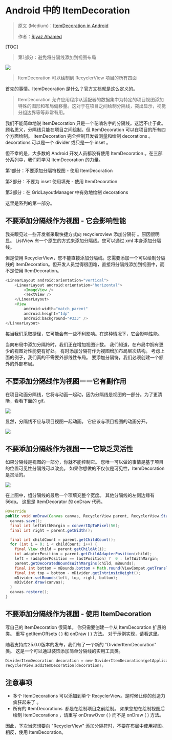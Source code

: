 # Android 中的 ItemDecoration

> 原文 (Medium)：[ItemDecoration in Android](https://proandroiddev.com/itemdecoration-in-android-e18a0692d848)
>
> 作者：[Riyaz Ahamed](https://proandroiddev.com/@DevAhamed?source=post_header_lockup)

[TOC]

> 第1部分：避免将分隔线添加到视图布局

![](https://ws4.sinaimg.cn/large/006tKfTcgy1frosuy02pnj30m8092gln.jpg)

> ItemDecoration 可以绘制到 RecyclerView 项目的所有四面

首先的事情。ItemDecoration 是什么？官方文档就是这么定义的。

> ItemDecoration 允许应用程序从适配器的数据集中为特定的项目视图添加特殊的图形和布局偏移量。这对于在项目之间绘制分隔线，突出显示，视觉分组边界等等非常有用。 

我们不能简单地说 ItemDecoration 只是一个花哨名字的分隔线。这远不止于此。顾名思义，分隔线只能在项目之间绘制。但 ItemDecoration 可以在项目的所有四个方面绘制。 ItemDecoration 完全控制开发者测量和绘制 decorations 。decorations 可以是一个 divider 或只是一个 inset 。

但不幸的是，大多数的 Android 开发人员都没有使用 ItemDecoration 。在三部分系列中，我们将学习 ItemDecoration 的力量。

第1部分：不要添加分隔符视图 - 使用 ItemDecoration 

第2部分：不要为 inset 使用填充 - 使用 ItemDecoration 

第3部分：在 GridLayoutManager 中有效地绘制 decorations 

这里是系列的第一部分。

## 不要添加分隔线作为视图 - 它会影响性能

我亲眼见过一些开发者采取快捷方式向 recycleroview 添加分隔符 。原因很明显。 ListView 有一个原生的方式来添加分隔线。您可以通过 xml 本身添加分隔线。

但是使用 RecyclerView，您不能直接添加分隔线。您需要添加一个可以绘制分隔线的 ItemDecoration。但开发人员觉得很困难，直接将分隔线添加到视图中，而不是使用 ItemDecoration。 

```java
<LinearLayout android:orientation="vertical">
    <LinearLayout android:orientation="horizontal">
        <ImageView />
        <TextView />
    </LinearLayout>
    <View
        android:width="match_parent"
        android:height="1dp"
        android:background="#333" />
</LinearLayout>
```

每当我们采取捷径，它可能会有一些不利影响。在这种情况下，它会影响性能。 

当向布局中添加分隔符时，我们正在增加视图计数。 我们知道，在布局中拥有更少的视图对性能更有好处。 有时添加分隔符作为视图增加布局层次结构。 考虑上面的例子，我们真的不需要外部线性布局。 要添加分隔符，我们必须创建一个额外的外部布局。 

## 不要添加分隔线作为视图ーー它有副作用

在项目动画分隔线，它将与动画一起动，因为分隔线是视图的一部分。为了更清晰，看看下面的 gif。

![](https://ws2.sinaimg.cn/large/006tKfTcgy1frosvewsf3g308w0ft4qp.gif)

显然，分隔线不应与项目视图一起动画。 它应该与项目视图的动画分开。 

![](https://ws1.sinaimg.cn/large/006tKfTcgy1froswogxphg308w0ft4oj.gif)

## 不要添加分隔线作为视图ーー它缺乏灵活性

如果分隔线是视图的一部分，你就不能控制它。 您唯一可以做的事情是基于项目的位置可见性分隔线可以改变。 如果你想做的不仅仅是可见性，ItemDecoration 是灵活的。 

![](https://ws3.sinaimg.cn/large/006tKfTcgy1frosxlcem6j30f00qot9l.jpg)



在上图中，组分隔线的最后一个项填充整个宽度。 其他分隔线的左侧边缘有 56dp。 这里是 ItemDecorator 的 onDraw 代码。 

```java
@Override
public void onDraw(Canvas canvas, RecyclerView parent, RecyclerView.State state) {
  canvas.save();
  final int leftWithMargin = convertDpToPixel(56);
  final int right = parent.getWidth();

  final int childCount = parent.getChildCount();
  for (int i = 0; i < childCount; i++) {
    final View child = parent.getChildAt(i);
    int adapterPosition = parent.getChildAdapterPosition(child);
    left = (adapterPosition == lastPosition) ?  0 : leftWithMargin;
    parent.getDecoratedBoundsWithMargins(child, mBounds);
    final int bottom = mBounds.bottom + Math.round(ViewCompat.getTranslationY(child));
    final int top = bottom - mDivider.getIntrinsicHeight();
    mDivider.setBounds(left, top, right, bottom);
    mDivider.draw(canvas);
  }
  canvas.restore();
}
```

## 不要添加分隔线作为视图 - 使用 ItemDecoration

写自己的 ItemDecoration 很简单。 你只需要创建一个从 ItemDecoration 扩展的类。 重写 getItemOffsets ( ) 和 onDraw ( ) 方法。 对于示例实现，请看[这里](https://developer.android.com/reference/android/support/v7/widget/DividerItemDecoration.html)。 

随着支持库25.0.0版本的发布，我们有了一个新的 "DividerItemDecoration" 类。 这是一个可以通过装饰添加简单分隔线的实用工具类。 

```kotlin
DividerItemDecoration decoration = new DividerItemDecoration(getApplicationContext(), VERTICAL);
recyclerView.addItemDecoration(decoration);
```

## 注意事项

- 多个 ItemDecorations 可以添加到单个 RecyclerView。是时候让你的创造力疯狂起来了 。
- 所有的 ItemDecorations  都是在绘制项目之前绘制。 如果您想在绘制视图后绘制 ItemDecorations ，请重写 onDrawOver ( ) 而不是 onDraw ( ) 方法。

因此，下次当您想要向 "RecyclerView" 添加分隔符时，不要在布局中使用视图。 相反，使用 ItemDecoration。 

